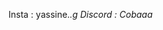 Insta : yassine._.g
Discord : Cobaaa_
<!---
Cobaaltx/Cobaaltx is a ✨ special ✨ repository because its `README.md` (this file) appears on your GitHub profile.
You can click the Preview link to take a look at your changes.
--->
